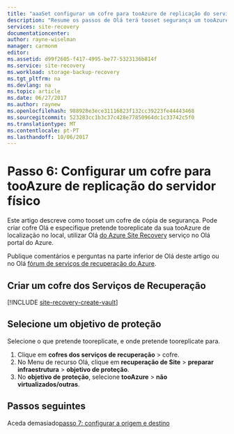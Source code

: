 ```yaml
---
title: "aaaSet configurar um cofre para tooAzure de replicação do servidor físico utilizando o Azure Site Recovery | Microsoft Docs"
description: "Resume os passos de Olá terá tooset segurança um tooAzure servidores físicos do cofre tooreplicate utilizando o Azure Site Recovery"
services: site-recovery
documentationcenter: 
author: rayne-wiselman
manager: carmonm
editor: 
ms.assetid: d99f2605-f417-4995-be77-5323136b814f
ms.service: site-recovery
ms.workload: storage-backup-recovery
ms.tgt_pltfrm: na
ms.devlang: na
ms.topic: article
ms.date: 06/27/2017
ms.author: raynew
ms.openlocfilehash: 988928e3ece31116823f132cc39223fe44443468
ms.sourcegitcommit: 523283cc1b3c37c428e77850964dc1c33742c5f0
ms.translationtype: MT
ms.contentlocale: pt-PT
ms.lasthandoff: 10/06/2017
---
```

# <a name="step-6-set-up-a-vault-for-physical-server-replication-tooazure"></a>Passo 6: Configurar um cofre para tooAzure de replicação do servidor físico


Este artigo descreve como tooset um cofre de cópia de segurança. Pode criar cofre Olá e especifique pretende tooreplicate da sua tooAzure de localização no local, utilizar Olá [do Azure Site Recovery](site-recovery-overview.md) serviço no Olá portal do Azure.


Publique comentários e perguntas na parte inferior de Olá deste artigo ou no Olá [fórum de serviços de recuperação do Azure](https://social.msdn.microsoft.com/forums/azure/home?forum=hypervrecovmgr).




## <a name="create-a-recovery-services-vault"></a>Criar um cofre dos Serviços de Recuperação 

[!INCLUDE [site-recovery-create-vault](../../includes/site-recovery-create-vault.md)]

## <a name="select-a-protection-goal"></a>Selecione um objetivo de proteção

Selecione o que pretende tooreplicate, e onde pretende tooreplicate para.

1. Clique em **cofres dos serviços de recuperação** > cofre.
2. No Menu de recurso Olá, clique em **recuperação de Site** > **preparar infraestrutura** > **objetivo de proteção**.
3. No **objetivo de proteção**, selecione **tooAzure** > **não virtualizados/outras**.


## <a name="next-steps"></a>Passos seguintes

Aceda demasiado[passo 7: configurar a origem e destino](physical-walkthrough-source-target.md)
